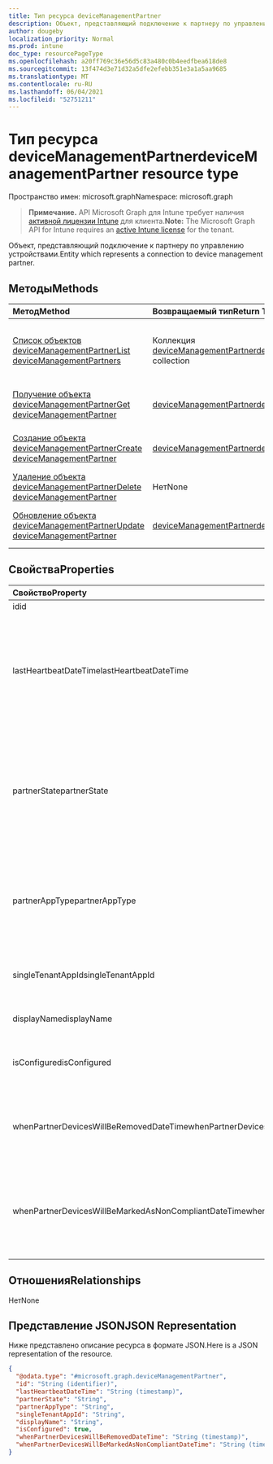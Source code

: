 ```yaml
---
title: Тип ресурса deviceManagementPartner
description: Объект, представляющий подключение к партнеру по управлению устройствами.
author: dougeby
localization_priority: Normal
ms.prod: intune
doc_type: resourcePageType
ms.openlocfilehash: a20ff769c36e56d5c83a480c0b4eedfbea618de8
ms.sourcegitcommit: 13f474d3e71d32a5dfe2efebb351e3a1a5aa9685
ms.translationtype: MT
ms.contentlocale: ru-RU
ms.lasthandoff: 06/04/2021
ms.locfileid: "52751211"
---
```

# <a name="devicemanagementpartner-resource-type"></a><span data-ttu-id="95895-103">Тип ресурса deviceManagementPartner</span><span class="sxs-lookup"><span data-stu-id="95895-103">deviceManagementPartner resource type</span></span>

<span data-ttu-id="95895-104">Пространство имен: microsoft.graph</span><span class="sxs-lookup"><span data-stu-id="95895-104">Namespace: microsoft.graph</span></span>

> <span data-ttu-id="95895-105">**Примечание.** API Microsoft Graph для Intune требует наличия [активной лицензии Intune](https://go.microsoft.com/fwlink/?linkid=839381) для клиента.</span><span class="sxs-lookup"><span data-stu-id="95895-105">**Note:** The Microsoft Graph API for Intune requires an [active Intune license](https://go.microsoft.com/fwlink/?linkid=839381) for the tenant.</span></span>

<span data-ttu-id="95895-106">Объект, представляющий подключение к партнеру по управлению устройствами.</span><span class="sxs-lookup"><span data-stu-id="95895-106">Entity which represents a connection to device management partner.</span></span>

## <a name="methods"></a><span data-ttu-id="95895-107">Методы</span><span class="sxs-lookup"><span data-stu-id="95895-107">Methods</span></span>
|<span data-ttu-id="95895-108">Метод</span><span class="sxs-lookup"><span data-stu-id="95895-108">Method</span></span>|<span data-ttu-id="95895-109">Возвращаемый тип</span><span class="sxs-lookup"><span data-stu-id="95895-109">Return Type</span></span>|<span data-ttu-id="95895-110">Описание</span><span class="sxs-lookup"><span data-stu-id="95895-110">Description</span></span>|
|:---|:---|:---|
|[<span data-ttu-id="95895-111">Список объектов deviceManagementPartner</span><span class="sxs-lookup"><span data-stu-id="95895-111">List deviceManagementPartners</span></span>](../api/intune-onboarding-devicemanagementpartner-list.md)|<span data-ttu-id="95895-112">Коллекция [deviceManagementPartner](../resources/intune-onboarding-devicemanagementpartner.md)</span><span class="sxs-lookup"><span data-stu-id="95895-112">[deviceManagementPartner](../resources/intune-onboarding-devicemanagementpartner.md) collection</span></span>|<span data-ttu-id="95895-113">Список свойств и связей объектов [deviceManagementPartner](../resources/intune-onboarding-devicemanagementpartner.md).</span><span class="sxs-lookup"><span data-stu-id="95895-113">List properties and relationships of the [deviceManagementPartner](../resources/intune-onboarding-devicemanagementpartner.md) objects.</span></span>|
|[<span data-ttu-id="95895-114">Получение объекта deviceManagementPartner</span><span class="sxs-lookup"><span data-stu-id="95895-114">Get deviceManagementPartner</span></span>](../api/intune-onboarding-devicemanagementpartner-get.md)|[<span data-ttu-id="95895-115">deviceManagementPartner</span><span class="sxs-lookup"><span data-stu-id="95895-115">deviceManagementPartner</span></span>](../resources/intune-onboarding-devicemanagementpartner.md)|<span data-ttu-id="95895-116">Чтение свойств и связей объекта [deviceManagementPartner](../resources/intune-onboarding-devicemanagementpartner.md).</span><span class="sxs-lookup"><span data-stu-id="95895-116">Read properties and relationships of the [deviceManagementPartner](../resources/intune-onboarding-devicemanagementpartner.md) object.</span></span>|
|[<span data-ttu-id="95895-117">Создание объекта deviceManagementPartner</span><span class="sxs-lookup"><span data-stu-id="95895-117">Create deviceManagementPartner</span></span>](../api/intune-onboarding-devicemanagementpartner-create.md)|[<span data-ttu-id="95895-118">deviceManagementPartner</span><span class="sxs-lookup"><span data-stu-id="95895-118">deviceManagementPartner</span></span>](../resources/intune-onboarding-devicemanagementpartner.md)|<span data-ttu-id="95895-119">Создание объекта [deviceManagementPartner](../resources/intune-onboarding-devicemanagementpartner.md).</span><span class="sxs-lookup"><span data-stu-id="95895-119">Create a new [deviceManagementPartner](../resources/intune-onboarding-devicemanagementpartner.md) object.</span></span>|
|[<span data-ttu-id="95895-120">Удаление объекта deviceManagementPartner</span><span class="sxs-lookup"><span data-stu-id="95895-120">Delete deviceManagementPartner</span></span>](../api/intune-onboarding-devicemanagementpartner-delete.md)|<span data-ttu-id="95895-121">Нет</span><span class="sxs-lookup"><span data-stu-id="95895-121">None</span></span>|<span data-ttu-id="95895-122">Удаляет объект [deviceManagementPartner](../resources/intune-onboarding-devicemanagementpartner.md).</span><span class="sxs-lookup"><span data-stu-id="95895-122">Deletes a [deviceManagementPartner](../resources/intune-onboarding-devicemanagementpartner.md).</span></span>|
|[<span data-ttu-id="95895-123">Обновление объекта deviceManagementPartner</span><span class="sxs-lookup"><span data-stu-id="95895-123">Update deviceManagementPartner</span></span>](../api/intune-onboarding-devicemanagementpartner-update.md)|[<span data-ttu-id="95895-124">deviceManagementPartner</span><span class="sxs-lookup"><span data-stu-id="95895-124">deviceManagementPartner</span></span>](../resources/intune-onboarding-devicemanagementpartner.md)|<span data-ttu-id="95895-125">Обновление свойств объекта [deviceManagementPartner](../resources/intune-onboarding-devicemanagementpartner.md).</span><span class="sxs-lookup"><span data-stu-id="95895-125">Update the properties of a [deviceManagementPartner](../resources/intune-onboarding-devicemanagementpartner.md) object.</span></span>|

## <a name="properties"></a><span data-ttu-id="95895-126">Свойства</span><span class="sxs-lookup"><span data-stu-id="95895-126">Properties</span></span>
|<span data-ttu-id="95895-127">Свойство</span><span class="sxs-lookup"><span data-stu-id="95895-127">Property</span></span>|<span data-ttu-id="95895-128">Тип</span><span class="sxs-lookup"><span data-stu-id="95895-128">Type</span></span>|<span data-ttu-id="95895-129">Описание</span><span class="sxs-lookup"><span data-stu-id="95895-129">Description</span></span>|
|:---|:---|:---|
|<span data-ttu-id="95895-130">id</span><span class="sxs-lookup"><span data-stu-id="95895-130">id</span></span>|<span data-ttu-id="95895-131">String</span><span class="sxs-lookup"><span data-stu-id="95895-131">String</span></span>|<span data-ttu-id="95895-132">Id объекта</span><span class="sxs-lookup"><span data-stu-id="95895-132">Id of the entity</span></span>|
|<span data-ttu-id="95895-133">lastHeartbeatDateTime</span><span class="sxs-lookup"><span data-stu-id="95895-133">lastHeartbeatDateTime</span></span>|<span data-ttu-id="95895-134">DateTimeOffset</span><span class="sxs-lookup"><span data-stu-id="95895-134">DateTimeOffset</span></span>|<span data-ttu-id="95895-135">Метка времени последнего пульса после того, как администратор включил параметр "Подключиться к партнеру по управлению устройствами".</span><span class="sxs-lookup"><span data-stu-id="95895-135">Timestamp of last heartbeat after admin enabled option Connect to Device management Partner</span></span>|
|<span data-ttu-id="95895-136">partnerState</span><span class="sxs-lookup"><span data-stu-id="95895-136">partnerState</span></span>|[<span data-ttu-id="95895-137">deviceManagementPartnerTenantState</span><span class="sxs-lookup"><span data-stu-id="95895-137">deviceManagementPartnerTenantState</span></span>](../resources/intune-onboarding-devicemanagementpartnertenantstate.md)|<span data-ttu-id="95895-138">Состояние партнера этого клиента.</span><span class="sxs-lookup"><span data-stu-id="95895-138">Partner state of this tenant.</span></span> <span data-ttu-id="95895-139">Возможные значения: `unknown`, `unavailable`, `enabled`, `terminated`, `rejected`, `unresponsive`.</span><span class="sxs-lookup"><span data-stu-id="95895-139">Possible values are: `unknown`, `unavailable`, `enabled`, `terminated`, `rejected`, `unresponsive`.</span></span>|
|<span data-ttu-id="95895-140">partnerAppType</span><span class="sxs-lookup"><span data-stu-id="95895-140">partnerAppType</span></span>|[<span data-ttu-id="95895-141">deviceManagementPartnerAppType</span><span class="sxs-lookup"><span data-stu-id="95895-141">deviceManagementPartnerAppType</span></span>](../resources/intune-onboarding-devicemanagementpartnerapptype.md)|<span data-ttu-id="95895-142">Тип приложения-партнера.</span><span class="sxs-lookup"><span data-stu-id="95895-142">Partner App type.</span></span> <span data-ttu-id="95895-143">Возможные значения: `unknown`, `singleTenantApp`, `multiTenantApp`.</span><span class="sxs-lookup"><span data-stu-id="95895-143">Possible values are: `unknown`, `singleTenantApp`, `multiTenantApp`.</span></span>|
|<span data-ttu-id="95895-144">singleTenantAppId</span><span class="sxs-lookup"><span data-stu-id="95895-144">singleTenantAppId</span></span>|<span data-ttu-id="95895-145">String</span><span class="sxs-lookup"><span data-stu-id="95895-145">String</span></span>|<span data-ttu-id="95895-146">Идентификатор одноклиентского приложения партнера</span><span class="sxs-lookup"><span data-stu-id="95895-146">Partner Single tenant App id</span></span>|
|<span data-ttu-id="95895-147">displayName</span><span class="sxs-lookup"><span data-stu-id="95895-147">displayName</span></span>|<span data-ttu-id="95895-148">String</span><span class="sxs-lookup"><span data-stu-id="95895-148">String</span></span>|<span data-ttu-id="95895-149">Отображаемое имя партнера</span><span class="sxs-lookup"><span data-stu-id="95895-149">Partner display name</span></span>|
|<span data-ttu-id="95895-150">isConfigured</span><span class="sxs-lookup"><span data-stu-id="95895-150">isConfigured</span></span>|<span data-ttu-id="95895-151">Boolean</span><span class="sxs-lookup"><span data-stu-id="95895-151">Boolean</span></span>|<span data-ttu-id="95895-152">Указывает, настроен ли партнер по управлению устройствами</span><span class="sxs-lookup"><span data-stu-id="95895-152">Whether device management partner is configured or not</span></span>|
|<span data-ttu-id="95895-153">whenPartnerDevicesWillBeRemovedDateTime</span><span class="sxs-lookup"><span data-stu-id="95895-153">whenPartnerDevicesWillBeRemovedDateTime</span></span>|<span data-ttu-id="95895-154">DateTimeOffset</span><span class="sxs-lookup"><span data-stu-id="95895-154">DateTimeOffset</span></span>|<span data-ttu-id="95895-155">Дата и время в формате UTC, указывающие, когда будут удалены партнерские устройства</span><span class="sxs-lookup"><span data-stu-id="95895-155">DateTime in UTC when PartnerDevices will be removed</span></span>|
|<span data-ttu-id="95895-156">whenPartnerDevicesWillBeMarkedAsNonCompliantDateTime</span><span class="sxs-lookup"><span data-stu-id="95895-156">whenPartnerDevicesWillBeMarkedAsNonCompliantDateTime</span></span>|<span data-ttu-id="95895-157">DateTimeOffset</span><span class="sxs-lookup"><span data-stu-id="95895-157">DateTimeOffset</span></span>|<span data-ttu-id="95895-158">Дата и время в формате UTC, указывающие, когда партнерские устройства будут отмечены как несоответствующие требованиям</span><span class="sxs-lookup"><span data-stu-id="95895-158">DateTime in UTC when PartnerDevices will be marked as NonCompliant</span></span>|

## <a name="relationships"></a><span data-ttu-id="95895-159">Отношения</span><span class="sxs-lookup"><span data-stu-id="95895-159">Relationships</span></span>
<span data-ttu-id="95895-160">Нет</span><span class="sxs-lookup"><span data-stu-id="95895-160">None</span></span>

## <a name="json-representation"></a><span data-ttu-id="95895-161">Представление JSON</span><span class="sxs-lookup"><span data-stu-id="95895-161">JSON Representation</span></span>
<span data-ttu-id="95895-162">Ниже представлено описание ресурса в формате JSON.</span><span class="sxs-lookup"><span data-stu-id="95895-162">Here is a JSON representation of the resource.</span></span>
<!-- {
  "blockType": "resource",
  "keyProperty": "id",
  "@odata.type": "microsoft.graph.deviceManagementPartner"
}
-->
``` json
{
  "@odata.type": "#microsoft.graph.deviceManagementPartner",
  "id": "String (identifier)",
  "lastHeartbeatDateTime": "String (timestamp)",
  "partnerState": "String",
  "partnerAppType": "String",
  "singleTenantAppId": "String",
  "displayName": "String",
  "isConfigured": true,
  "whenPartnerDevicesWillBeRemovedDateTime": "String (timestamp)",
  "whenPartnerDevicesWillBeMarkedAsNonCompliantDateTime": "String (timestamp)"
}
```




